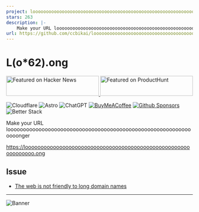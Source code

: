 ```yaml
---
project: loooooooooooooooooooooooooooooooooooooooooooooooooooooooooooooo.ong
stars: 263
description: |-
    Make your URL looooooooooooooooooooooooooooooooooooooooooooooooooooooooooooooonger
url: https://github.com/ccbikai/loooooooooooooooooooooooooooooooooooooooooooooooooooooooooooooo.ong
---
```


# L(o*62).ong

<a href="https://news.ycombinator.com/item?id=40543196">
  <img
    style="width: 250px; height: 54px;" width="250" height="54"
    alt="Featured on Hacker News"
    src="https://hackernews-badge.vercel.app/api?id=40543196"
  />
</a>

<a href="https://www.producthunt.com/posts/l-o-62-ong">
  <img
    style="width: 250px; height: 54px;" width="250" height="54"
    alt="Featured on ProductHunt"
    src="https://api.producthunt.com/widgets/embed-image/v1/featured.svg?post_id=947984&theme=light"
  />
</a>

![Cloudflare](https://img.shields.io/badge/Cloudflare-F38020?style=flat&logo=cloudflare&logoColor=white)
![Astro](https://img.shields.io/badge/Astro-BC52EE?style=flat&logo=astro&logoColor=white)
![ChatGPT](https://img.shields.io/badge/ChatGPT-74aa9c?style=flat&logo=openai&logoColor=white)
[![BuyMeACoffee](https://img.shields.io/badge/Buy%20Me%20a%20Coffee-ffdd00?style=flat&logo=buy-me-a-coffee&logoColor=black)](https://buymeacoffee.com/ccbikai)
[![Github Sponsors](https://img.shields.io/badge/Sponsor-30363D?style=flat&logo=GitHub-Sponsors&logoColor=#EA4AAA)](https://github.com/sponsors/ccbikai)
![Better Stack](https://uptime.betterstack.com/status-badges/v1/monitor/1cwe5.svg)

Make your URL looooooooooooooooooooooooooooooooooooooooooooooooooooooooooooooonger

<https://loooooooooooooooooooooooooooooooooooooooooooooooooooooooooooooo.ong>

## Issue

- [The web is not friendly to long domain names](https://github.com/ccbikai/loooooooooooooooooooooooooooooooooooooooooooooooooooooooooooooo.ong/issues/2)

---

![Banner](./public/banner.png)

